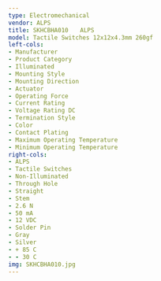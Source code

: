 ```yaml
---
type: Electromechanical
vendor: ALPS
title: SKHCBHA010　　ALPS
model: Tactile Switches 12x12x4.3mm 260gf
left-cols: 
- Manufacturer 
- Product Category
- Illuminated
- Mounting Style 
- Mounting Direction 
- Actuator 
- Operating Force 
- Current Rating 
- Voltage Rating DC 
- Termination Style 
- Color 
- Contact Plating 
- Maximum Operating Temperature
- Minimum Operating Temperature 
right-cols: 
- ALPS
- Tactile Switches
- Non-Illuminated
- Through Hole
- Straight
- Stem
- 2.6 N
- 50 mA
- 12 VDC
- Solder Pin
- Gray
- Silver
- + 85 C
- - 30 C
img: SKHCBHA010.jpg
---
```

